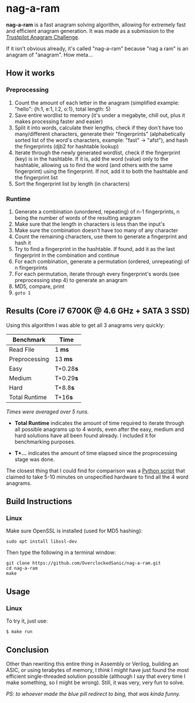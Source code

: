 # nag-a-ram

**nag-a-ram** is a fast anagram solving algorithm, allowing for extremely fast and efficient anagram generation. It was made as a submission to the [Trustpilot Anagram Challenge](https://followthewhiterabbit.trustpilot.com/).

If it isn't obvious already, it's called "nag-a-ram" because "nag a ram" is an anagram of "anagram". How meta...


## How it works

### Preprocessing
1. Count the amount of each letter in the anagram (simplified example: "hello": {h:1, e:1, l:2, o:1}, total length: 5)
2. Save entire wordlist to memory (it's under a megabyte, chill out, plus it makes processing faster and easier)
3. Split it into words, calculate their lengths, check if they don't have too many/different characters, generate their "fingerprints" (alphabetically sorted list of the word's characters, example: "fast" -> "afst"), and hash the fingerprints (djb2 for hashtable lookup)
4. Iterate through the newly generated wordlist, check if the fingerprint (key) is in the hashtable. If it is, add the word (value) only to the hashtable, allowing us to find the word (and others with the same fingerprint) using the fingerprint. If not, add it to both the hashtable and the fingerprint list
5. Sort the fingerprint list by length (in characters)

### Runtime
1. Generate a combination (unordered, repeating) of n-1 fingerprints, n being the number of words of the resulting anagram
2. Make sure that the length in characters is less than the input's
3. Make sure the combination doesn't have too many of any character
4. Count the remaining characters, use them to generate a fingerprint and hash it
5. Try to find a fingerprint in the hashtable. If found, add it as the last fingerprint in the combination and continue
6. For each combination, generate a permutation (ordered, unrepeating) of n fingerprints
7. For each permutation, iterate through every fingerprint's words (see preprocessing step 4) to generate an anagram
8. MD5, compare, print
9. `goto 1`


## Results (Core i7 6700K @ 4.6 GHz + SATA 3 SSD)

Using this algorithm I was able to get all 3 anagrams very quickly:

| Benchmark     | Time         |
| ------------- | ------------ |
| Read File     | 1 **ms**     |
| Preprocessing | 13 **ms**    |
| Easy          | T+0.28**s**  |
| Medium        | T+0.29**s**  |
| Hard          | T+8.8**s**   |
| Total Runtime | T+16**s**    |

*Times were averaged over 5 runs.*

* **Total Runtime** indicates the amount of time required to iterate through all possible anagrams up to 4 words, even after the easy, medium and hard solutions have all been found already. I included it for benchmarking purposes.

* **T+...** indicates the amount of time elapsed since the proprocessing stage was done.

The closest thing that I could find for comparison was a [Python script](https://github.com/JK-mber/anagram_solver) that claimed to take 5-10 minutes on unspecified hardware to find all the 4 word anagrams.


## Build Instructions

### Linux

Make sure OpenSSL is installed (used for MD5 hashing):
```
sudo apt install libssl-dev
```
Then type the following in a terminal window:
```
git clone https://github.com/OverclockedSanic/nag-a-ram.git
cd nag-a-ram
make
```

## Usage

### Linux

To try it, just use:
```
$ make run
```

## Conclusion

Other than rewriting this entire thing in Assembly or Verilog, building an ASIC, or using terabytes of memory, I *think* I *might* have just found the most efficient single-threaded solution possible (although I say that every time I make something, so I might be wrong). Still, it was very, very fun to solve.

*PS: to whoever made the blue pill redirect to bing, that was kinda funny.*
